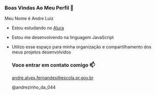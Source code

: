 ### Boas Vindas Ao Meu Perfil 💙

Meu Nome é Andre Luiz

- Estou estudando no [Alura](https://www.alura.com.br)
- Estou me desenvolvendo na linguagem JavaScript
- Utilizo esse espaço para minha organização e compartilhamento dos meus projetos desenvolvidos

  ### Voce entrar em contato comigo 📫

  andre.alves.fernandes@escola.pr.gov.br
  
  @andrezinho_da_044
